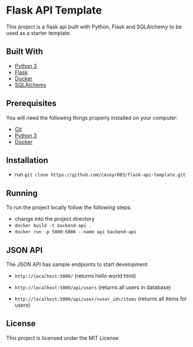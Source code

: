 # Flask API Template

This project is a flask api built with Python, Flask and SQLAlchemy to be used as a starter template.

## Built With

* [Python 3](https://www.python.org/)
* [Flask](http://flask.pocoo.org/)
* [Docker](https://www.docker.com/)
* [SQLAlchemy](https://www.sqlalchemy.org/)

## Prerequisites

You will need the following things properly installed on your computer:

* [Git](http://git-scm.com/)
* [Python 3](https://www.python.org/)
* [Docker](https://www.docker.com/)

## Installation

* run `git clone https://github.com/caseyr003/flask-api-template.git`

## Running

To run the project locally follow the following steps:

* change into the project directory
* `docker build -t backend-api .`
* `docker run -p 5000:5000 --name api backend-api`

## JSON API

The JSON API has sample endpoints to start development

* `http://localhost:5000/`
(returns hello world html)

* `http://localhost:5000/api/users`
(returns all users in database)

* `http://localhost:5000/api/user/<user_id>/items`
(returns all items for users)


## License

This project is licensed under the MIT License
